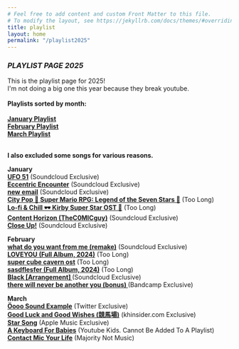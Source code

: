 ```yaml
---
# Feel free to add content and custom Front Matter to this file.
# To modify the layout, see https://jekyllrb.com/docs/themes/#overriding-theme-defaults
title: playlist
layout: home
permalink: "/playlist2025"
---
```





### *PLAYLIST PAGE 2025*
<div class="changelater">
    This is the playlist page for 2025!<br>
    I'm not doing a big one this year because they break youtube. 
      
     
  </div>
   <br>
 <b>Playlists sorted by month:</b><br>
<br> <a href="https://youtube.com/playlist?list=PLAKmuGFhUrBV8dmC2ZQjBjxqHcCwUzeeu&si=UgXOC8e3m85oRMA5"><b>January Playlist</b><a></a> 
<br> <a href="https://youtube.com/playlist?list=PLAKmuGFhUrBXlK1ZxnrxP750Htf3HkH1D&si=6xRnKjdIiOqH15kA"><b>February Playlist</b><a></a> 
<br> <a href="https://youtube.com/playlist?list=PLAKmuGFhUrBUi7dZN1Vv8T2Ltz3fIJ2ju&si=tenv71uMFvhwtPw-"><b>March Playlist</b><a></a> 
<br>
<br>

<b>I also excluded some songs for various reasons.</b>
      <br>

**January**
<br> <a href="https://soundcloud.com/pngsequence/ufo-51?si=f9a14e5b714b4af3a3b4680090c77951&utm_source=clipboard&utm_medium=text&utm_campaign=social_sharing"><b>UFO 51</b><a></a> (Soundcloud Exclusive)
<br> <a href="https://soundcloud.com/fatherplaystation/eccentric-encounter"><b>Eccentric Encounter</b><a></a> (Soundcloud Exclusive)
<br> <a href="https://soundcloud.com/tenbysounds/new-email?si=12cbd20cd14941f2815c5d727a185075&utm_source=clipboard&utm_medium=text&utm_campaign=social_sharing"><b>new email</b><a></a> (Soundcloud Exclusive)
<br> <a href="https://www.youtube.com/watch?v=wP_aSHR1zGE"><b>City Pop 🎷 Super Mario RPG: Legend of the Seven Stars 🍄</b><a></a> (Too Long)
<br> <a href="https://www.youtube.com/watch?v=cQP6plEHuhA"><b>Lo-fi & Chill 🕶 Kirby Super Star OST 🌴</b><a></a> (Too Long)
<br> <a href="https://soundcloud.com/jomart-bokon/content-horizon-thec0micguy?si=b1058f3521254ee7b5287c3354846752&utm_source=clipboard&utm_medium=text&utm_campaign=social_sharing"><b>Content Horizon (TheC0MICguy)</b><a></a> (Soundcloud Exclusive)
<br> <a href="https://soundcloud.com/usretold/close-up"><b>Close Up!</b><a></a> (Soundcloud Exclusive)


**February**
<br> <a href="https://soundcloud.com/basketxm/what-do-you-want-from-me-remake?si=d1eb046a0b664661a28c65931d7b2e5c&utm_source=clipboard&utm_medium=text&utm_campaign=social_sharing"><b>what do you want from me (remake)</b><a></a> (Soundcloud Exclusive)
<br> <a href="https://www.youtube.com/watch?v=8nf6SGYMDV0&t=94s"><b>LOVEYOU (Full Album, 2024)</b><a></a> (Too Long)
<br> <a href="https://www.youtube.com/watch?v=OtPkO7r3Wj0&t=1078s"><b>super cube cavern ost</b><a></a> (Too Long)
<br> <a href="https://www.youtube.com/watch?v=iFCV_J8uD_8"><b>sasdflesfer (Full Album, 2024)</b><a></a> (Too Long)
<br> <a href="https://soundcloud.com/juneegbertgirlie/black-arrangement?si=b88eafe96c8a4f05b70a69c129091cfb&utm_source=clipboard&utm_medium=text&utm_campaign=social_sharing"><b>Black [Arrangement] </b><a></a> (Soundcloud Exclusive)
<br> <a href="https://rrthiel.bandcamp.com/track/there-will-never-be-another-you-bonus"><b>there will never be another you (bonus) </b><a></a> (Bandcamp Exclusive)

**March**
<br> <a href="https://x.com/namatakahashi/status/1898040225458508155"><b>Öooo Sound Example</b><a></a> (Twitter Exclusive)
<br> <a href="https://downloads.khinsider.com/game-soundtracks/album/winning-post-series-soundtrack-2014/1-08.%20Good%20Luck%20and%20Good%20Wishes%20%28%E7%AB%B6%E9%A6%AC%E5%A0%B4%29.mp3"><b>Good Luck and Good Wishes (競馬場)</b><a></a> (khinsider.com Exclusive)
<br> <a href="https://music.youtube.com/watch?v=HOhCkNXyvEU&list=OLAK5uy_nkKQe6sOyomHQVB6fJYT3-5b_RV7--lL4"><b>Star Song</b><a></a> (Apple Music Exclusive)
<br> <a href="https://www.youtube.com/watch?v=cTe9vUPwg0g"><b>A Keyboard For Babies</b><a></a> (Youtube Kids. Cannot Be Added To A Playlist)
<br> <a href="https://www.youtube.com/watch?v=_T2PH4SZl_0&list=TLPQMjUwMzIwMjX-_jxXnKKtXw&t=51s"><b>Contact Mic Your Life</b><a></a> (Majority Not Music)
  <br> <br><br>